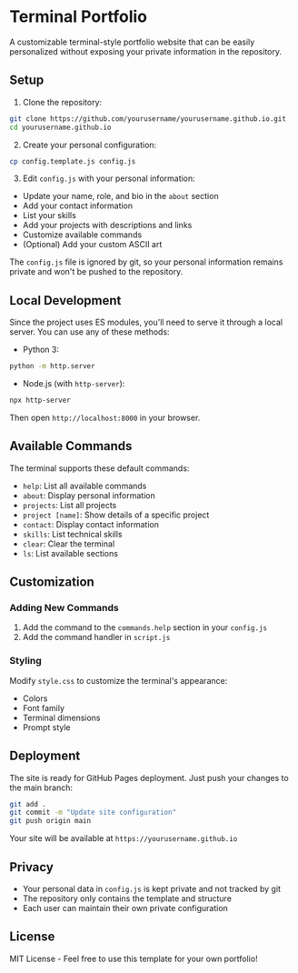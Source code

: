 # Terminal Portfolio

A customizable terminal-style portfolio website that can be easily personalized without exposing your private information in the repository.

## Setup

1. Clone the repository:
```bash
git clone https://github.com/yourusername/yourusername.github.io.git
cd yourusername.github.io
```

2. Create your personal configuration:
```bash
cp config.template.js config.js
```

3. Edit `config.js` with your personal information:
- Update your name, role, and bio in the `about` section
- Add your contact information
- List your skills
- Add your projects with descriptions and links
- Customize available commands
- (Optional) Add your custom ASCII art

The `config.js` file is ignored by git, so your personal information remains private and won't be pushed to the repository.

## Local Development

Since the project uses ES modules, you'll need to serve it through a local server. You can use any of these methods:

- Python 3:
```bash
python -m http.server
```

- Node.js (with `http-server`):
```bash
npx http-server
```

Then open `http://localhost:8000` in your browser.

## Available Commands

The terminal supports these default commands:
- `help`: List all available commands
- `about`: Display personal information
- `projects`: List all projects
- `project [name]`: Show details of a specific project
- `contact`: Display contact information
- `skills`: List technical skills
- `clear`: Clear the terminal
- `ls`: List available sections

## Customization

### Adding New Commands

1. Add the command to the `commands.help` section in your `config.js`
2. Add the command handler in `script.js`

### Styling

Modify `style.css` to customize the terminal's appearance:
- Colors
- Font family
- Terminal dimensions
- Prompt style

## Deployment

The site is ready for GitHub Pages deployment. Just push your changes to the main branch:

```bash
git add .
git commit -m "Update site configuration"
git push origin main
```

Your site will be available at `https://yourusername.github.io`

## Privacy

- Your personal data in `config.js` is kept private and not tracked by git
- The repository only contains the template and structure
- Each user can maintain their own private configuration

## License

MIT License - Feel free to use this template for your own portfolio!
